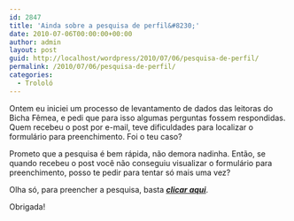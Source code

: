 ```yaml
---
id: 2847
title: 'Ainda sobre a pesquisa de perfil&#8230;'
date: 2010-07-06T00:00:00+00:00
author: admin
layout: post
guid: http://localhost/wordpress/2010/07/06/pesquisa-de-perfil/
permalink: /2010/07/06/pesquisa-de-perfil/
categories:
  - Trololó
---
```

Ontem eu iniciei um processo de levantamento de dados das leitoras do Bicha Fêmea, e pedi que para isso algumas perguntas fossem respondidas. Quem recebeu o post por e-mail, teve dificuldades para localizar o formulário para preenchimento. Foi o teu caso?<!--more-->

Prometo que a pesquisa é bem rápida, não demora nadinha. Então, se quando recebeu o post você não conseguiu visualizar o formulário para preenchimento, posso te pedir para tentar só mais uma vez?

Olha só, para preencher a pesquisa, basta **_<a href="http://www.trololodemulher.com.br/2010/07/05/perfil-leitoras-bicha-femea/" target="_self">clicar aqui</a>_**.

Obrigada!